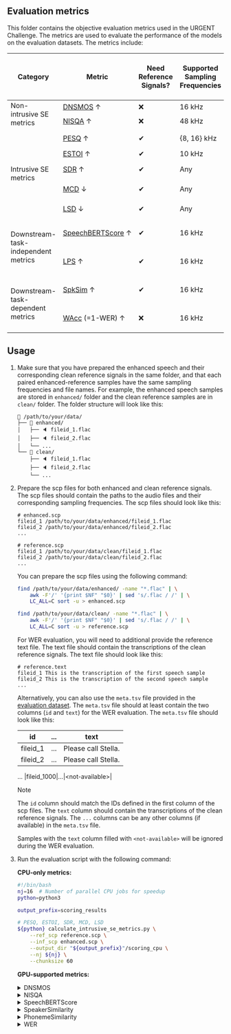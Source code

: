 ## Evaluation metrics

This folder contains the objective evaluation metrics used in the URGENT Challenge. The metrics are used to evaluate the performance of the models on the evaluation datasets. The metrics include:

<table class="tg">
<thead>
<tr>
    <th class="tg-uzvj">Category</th>
    <th class="tg-g7sd">Metric</th>
    <th class="tg-uzvj">Need Reference Signals?</th>
    <th class="tg-uzvj">Supported Sampling Frequencies</th>
    <th class="tg-uzvj">Value Range</th>
    <th class="tg-uzvj">Run on CPU or GPU?</th>
</tr>
</thead>
<tbody>
<tr>
    <td class="tg-r6l2" rowspan="2">Non-intrusive SE metrics</td>
    <td class="tg-rt8k"><a href="calculate_nonintrusive_dnsmos.py">DNSMOS</a> ↑</td>
    <td class="tg-51oy">❌</td>
    <td class="tg-51oy">16 kHz</td>
    <td class="tg-51oy">[1, 5]</td>
    <td class="tg-51oy">CPU</td>
</tr>
<tr>
    <td class="tg-0a7q"><a href="calculate_nonintrusive_nisqa.py">NISQA</a> ↑</td>
    <td class="tg-xwyw"><span style="font-weight:400;font-style:normal;text-decoration:none">❌</span></td>
    <td class="tg-xwyw">48 kHz</td>
    <td class="tg-xwyw">[1, 5]</td>
    <td class="tg-xwyw">CPU</td>
</tr>
<tr>
    <td class="tg-kyy7" rowspan="6">Intrusive SE metrics</td>
    <!-- <td class="tg-d459"><a href="http://www.polqa.info" style="color:#e97c36;">POLQA</a> ↑</td> -->
    <!-- <td class="tg-kyy7">✔</td>
    <td class="tg-kyy7"><span style="font-weight:400;font-style:normal;text-decoration:none">8~48 kHz</span></td>
    <td class="tg-kyy7"><span style="font-weight:400;font-style:normal;text-decoration:none">[1, 5]</span></td> -->
</tr>
<tr>
    <td class="tg-d459"><a href="calculate_intrusive_se_metrics.py">PESQ</a> ↑</td>
    <td class="tg-kyy7">✔</td>
    <td class="tg-kyy7"><span style="font-weight:400;font-style:normal;text-decoration:none">{8, 16} kHz</span></td>
    <td class="tg-kyy7"><span style="font-weight:400;font-style:normal;text-decoration:none">[-0.5, 4.5]</span></td>
    <td class="tg-kyy7">CPU</td>
</tr>
<tr>
    <td class="tg-r2ra"><a href="calculate_intrusive_se_metrics.py">ESTOI</a> ↑</td>
    <td class="tg-ligs">✔</td>
    <td class="tg-ligs"><span style="font-weight:400;font-style:normal;text-decoration:none">10 kHz</span></td>
    <td class="tg-ligs">[0, 1]</td>
    <td class="tg-ligs">CPU</td>
</tr>
<tr>
    <td class="tg-d459"><a href="calculate_intrusive_se_metrics.py">SDR</a> ↑</td>
    <td class="tg-kyy7">✔</td>
    <td class="tg-kyy7">Any</td>
    <td class="tg-kyy7">(-∞, +∞)</td>
    <td class="tg-kyy7">CPU</td>
</tr>
<tr>
    <td class="tg-r2ra"><a href="calculate_intrusive_se_metrics.py">MCD</a> ↓</td>
    <td class="tg-ligs">✔</td>
    <td class="tg-ligs">Any</td>
    <td class="tg-ligs">[0, +∞)</td>
    <td class="tg-ligs">CPU</td>
</tr>
<tr>
    <td class="tg-d459"><a href="calculate_intrusive_se_metrics.py">LSD</a> ↓</td>
    <td class="tg-kyy7">✔</td>
    <td class="tg-kyy7">Any</td>
    <td class="tg-kyy7">[0, +∞)</td>
    <td class="tg-kyy7">CPU</td>
</tr>
<tr>
    <td class="tg-rq3n" rowspan="2">Downstream-task-independent metrics</td>
    <td nowrap class="tg-mfxt"><a href="calculate_speechbert_score.py">SpeechBERTScore</a> ↑</td>
    <td class="tg-rq3n">✔</td>
    <td class="tg-rq3n">16 kHz</td>
    <td class="tg-rq3n">[-1, 1]</td>
    <td class="tg-rq3n">CPU or GPU</td>
</tr>
<tr>
    <td class="tg-qmuc"><a href="calculate_phoneme_similarity.py">LPS</a> ↑</td>
    <td class="tg-r6l2">✔</td>
    <td class="tg-r6l2">16 kHz</td>
    <td class="tg-r6l2"><span style="font-weight:400;font-style:normal;text-decoration:none">(-∞, 1]</span></td>
    <td class="tg-r6l2">CPU or GPU</td>
</tr>
<tr>
    <td class="tg-ligs" rowspan="2">Downstream-task-dependent metrics</td>
    <td class="tg-r2ra"><a href="calculate_speaker_similarity.py">SpkSim</a> ↑</td>
    <td class="tg-ligs">✔</td>
    <td class="tg-ligs">16 kHz</td>
    <td class="tg-ligs">[-1, 1]</td>
    <td class="tg-ligs">CPU or GPU</td>
</tr>
<tr>
    <td class="tg-d459"><a href="calculate_wer.py">WAcc</a> (=1-WER) ↑</td>
    <td class="tg-kyy7">❌</td>
    <td class="tg-kyy7">16 kHz</td>
    <td class="tg-kyy7">(-∞, 1]</td>
    <td class="tg-kyy7">CPU or GPU</td>
</tr>
<!-- <tr>
    <td class="tg-r6l2" rowspan="1">Subjective SE metrics</td>
    <td class="tg-rt8k"><a href="https://github.com/microsoft/P.808" style="color:#e97c36;">MOS</a> ↑</td>
    <td class="tg-51oy">❌</td>
    <td class="tg-51oy">Any</td>
    <td class="tg-51oy">[1, 5]</td>
</tr> -->
</tbody>
</table>

## Usage

1. Make sure that you have prepared the enhanced speech and their corresponding clean reference signals in the same folder, and that each paired enhanced-reference samples have the same sampling frequencies and file names. For example, the enhanced speech samples are stored in `enhanced/` folder and the clean reference samples are in `clean/` folder. The folder structure will look like this:
    ```
    📁 /path/to/your/data/
    ├── 📁 enhanced/
    │   ├── 🔈 fileid_1.flac
    │   ├── 🔈 fileid_2.flac
    │   └── ...
    └── 📁 clean/
        ├── 🔈 fileid_1.flac
        ├── 🔈 fileid_2.flac
        └── ...
    ```

2. Prepare the scp files for both enhanced and clean reference signals. The scp files should contain the paths to the audio files and their corresponding sampling frequencies. The scp files should look like this:
    ```
    # enhanced.scp
    fileid_1 /path/to/your/data/enhanced/fileid_1.flac
    fileid_2 /path/to/your/data/enhanced/fileid_2.flac
    ...
    
    # reference.scp
    fileid_1 /path/to/your/data/clean/fileid_1.flac
    fileid_2 /path/to/your/data/clean/fileid_2.flac
    ...
    ```

    You can prepare the scp files using the following command:
    ```bash
    find /path/to/your/data/enhanced/ -name "*.flac" | \
        awk -F'/' '{print $NF" "$0}' | sed 's/.flac / /' | \
        LC_ALL=C sort -u > enhanced.scp
    
    find /path/to/your/data/clean/ -name "*.flac" | \
        awk -F'/' '{print $NF" "$0}' | sed 's/.flac / /' | \
        LC_ALL=C sort -u > reference.scp
    ```

    For WER evaluation, you will need to additional provide the reference text file. The text file should contain the transcriptions of the clean reference signals. The text file should look like this:
    ```
    # reference.text
    fileid_1 This is the transcription of the first speech sample
    fileid_2 This is the transcription of the second speech sample
    ...
    ```

    Alternatively, you can also use the `meta.tsv` file provided in the [evaluation dataset](https://urgent-challenge.github.io/urgent2024/data/). The `meta.tsv` file should at least contain the two columns (`id` and `text`) for the WER evaluation. The `meta.tsv` file should look like this:
    
    | id | ... | text |
    |:---:|:---:|:---:|
    |fileid_1|...|Please call Stella.|
    |fileid_2|...|Please call Stella.|
    ...
    |fileid_1000|...|&lt;not-available&gt;|

    > [!NOTE]  
    > The `id` column should match the IDs defined in the first column of the scp files. The `text` column should contain the transcriptions of the clean reference signals. The `...` columns can be any other columns (if available) in the `meta.tsv` file.
    >
    > Samples with the `text` column filled with `<not-available>` will be ignored during the WER evaluation.

3. Run the evaluation script with the following command:

    **CPU-only metrics:**

    ```bash
    #!/bin/bash
    nj=16  # Number of parallel CPU jobs for speedup
    python=python3

    output_prefix=scoring_results

    # PESQ, ESTOI, SDR, MCD, LSD
    ${python} calculate_intrusive_se_metrics.py \
        --ref_scp reference.scp \
        --inf_scp enhanced.scp \
        --output_dir "${output_prefix}"/scoring_cpu \
        --nj ${nj} \
        --chunksize 60
    ```

    **GPU-supported metrics:**

    <details><summary>DNSMOS</summary><div>

    ```bash
    #!/bin/bash
    nj=8  # Number of parallel CPU/GPU jobs for speedup
    python=python3

    # Whether to use GPU for inference
    gpu_inference=true
    if ${gpu_inference}; then
        _device="cuda"
    else
        _device="cpu"
    fi

    ref_scp=reference.scp
    inf_scp=enhanced.scp

    mkdir -p DNSMOS/
    wget -c -O DNSMOS/sig_bak_ovr.onnx https://github.com/microsoft/DNS-Challenge/raw/refs/heads/master/DNSMOS/DNSMOS/sig_bak_ovr.onnx
    wget -c -O DNSMOS/model_v8.onnx https://github.com/microsoft/DNS-Challenge/raw/refs/heads/master/DNSMOS/DNSMOS/model_v8.onnx

    pids=() # initialize pids
    for idx in $(seq ${nj}); do
    (

        # Run each parallel job on a different GPU (if $gpu_inference = true)
        CUDA_VISIBLE_DEVICES=$((${idx} - 1)) ${python} calculate_nonintrusive_dnsmos.py \
            --inf_scp "${inf_scp}" \
            --output_dir "${output_prefix}"/scoring_dnsmos \
            --device ${_device} \
            --nsplits ${nj} \
            --job ${idx} \
            --convert_to_torch ${gpu_inference} \
            --primary_model ./DNSMOS/sig_bak_ovr.onnx \
            --p808_model ./DNSMOS/model_v8.onnx

    ) &
    pids+=($!) # store background pids
    done
    i=0; for pid in "${pids[@]}"; do wait ${pid} || ((++i)); done
    [ ${i} -gt 0 ] && echo "$0: ${i} background jobs were failed." && false
    echo "Finished"

    if [ ${nj} -gt 1 ]; then
        for i in $(seq ${nj}); do
            cat "${output_prefix}"/scoring_dnsmos/DNSMOS_OVRL.${i}.scp
        done > "${output_prefix}"/scoring_dnsmos/DNSMOS_OVRL.scp
    fi
    ```

    </div></details>

    <details><summary>NISQA</summary><div>

    ```bash
    #!/bin/bash
    nj=8  # Number of parallel CPU/GPU jobs for speedup
    python=python3

    # Whether to use GPU for inference
    gpu_inference=true
    if ${gpu_inference}; then
        _device="cuda"
    else
        _device="cpu"
    fi

    ref_scp=reference.scp
    inf_scp=enhanced.scp

    pids=() # initialize pids
    for idx in $(seq ${nj}); do
    (

        # Run each parallel job on a different GPU (if $gpu_inference = true)
        CUDA_VISIBLE_DEVICES=$((${idx} - 1)) ${python} calculate_nonintrusive_nisqa.py \
            --inf_scp "${inf_scp}" \
            --output_dir "${output_prefix}"/scoring_nisqa \
            --device ${_device} \
            --nsplits ${nj} \
            --job ${idx} \
            --nisqa_model ../lib/NISQA/weights/nisqa.tar

    ) &
    pids+=($!) # store background pids
    done
    i=0; for pid in "${pids[@]}"; do wait ${pid} || ((++i)); done
    [ ${i} -gt 0 ] && echo "$0: ${i} background jobs were failed." && false
    echo "Finished"

    if [ ${nj} -gt 1 ]; then
        for i in $(seq ${nj}); do
            cat "${output_prefix}"/scoring_nisqa/NISQA_MOS.${i}.scp
        done > "${output_prefix}"/scoring_nisqa/NISQA_MOS.scp
    fi
    ```

    </div></details>

    <details><summary>SpeechBERTScore</summary><div>

    ```bash
    #!/bin/bash
    nj=8  # Number of parallel CPU/GPU jobs for speedup
    python=python3

    # Whether to use GPU for inference
    gpu_inference=true
    if ${gpu_inference}; then
        _device="cuda"
    else
        _device="cpu"
    fi

    ref_scp=reference.scp
    inf_scp=enhanced.scp

    pids=() # initialize pids
    for idx in $(seq ${nj}); do
    (

        # Run each parallel job on a different GPU (if $gpu_inference = true)
        CUDA_VISIBLE_DEVICES=$((${idx} - 1)) ${python} calculate_speechbert_score.py \
            --ref_scp "${ref_scp}" \
            --inf_scp "${inf_scp}" \
            --output_dir "${output_prefix}"/scoring_speech_bert_score \
            --device ${_device} \
            --nsplits ${nj} \
            --job ${idx}

    ) &
    pids+=($!) # store background pids
    done
    i=0; for pid in "${pids[@]}"; do wait ${pid} || ((++i)); done
    [ ${i} -gt 0 ] && echo "$0: ${i} background jobs were failed." && false
    echo "Finished"

    if [ ${nj} -gt 1 ]; then
        for i in $(seq ${nj}); do
            cat "${output_prefix}"/scoring_speech_bert_score/SpeechBERTScore.${i}.scp
        done > "${output_prefix}"/scoring_speech_bert_score/SpeechBERTScore.scp
    fi
    ```

    </div></details>

    <details><summary>SpeakerSimilarity</summary><div>

    ```bash
    #!/bin/bash
    nj=8  # Number of parallel CPU/GPU jobs for speedup
    python=python3

    # Whether to use GPU for inference
    gpu_inference=true
    if ${gpu_inference}; then
        _device="cuda"
    else
        _device="cpu"
    fi

    ref_scp=reference.scp
    inf_scp=enhanced.scp

    pids=() # initialize pids
    for idx in $(seq ${nj}); do
    (

        # Run each parallel job on a different GPU (if $gpu_inference = true)
        CUDA_VISIBLE_DEVICES=$((${idx} - 1)) ${python} calculate_speaker_similarity.py \
            --ref_scp "${ref_scp}" \
            --inf_scp "${inf_scp}" \
            --output_dir "${output_prefix}"/scoring_speaker_similarity \
            --device ${_device} \
            --nsplits ${nj} \
            --job ${idx}

    ) &
    pids+=($!) # store background pids
    done
    i=0; for pid in "${pids[@]}"; do wait ${pid} || ((++i)); done
    [ ${i} -gt 0 ] && echo "$0: ${i} background jobs were failed." && false
    echo "Finished"

    if [ ${nj} -gt 1 ]; then
        for i in $(seq ${nj}); do
            cat "${output_prefix}"/scoring_speaker_similarity/SpeakerSimilarity.${i}.scp
        done > "${output_prefix}"/scoring_speaker_similarity/SpeakerSimilarity.scp
    fi
    ```

    </div></details>
    
    <details><summary>PhonemeSimilarity</summary><div>

    ```bash
    #!/bin/bash
    nj=8  # Number of parallel CPU/GPU jobs for speedup
    python=python3

    # Whether to use GPU for inference
    gpu_inference=true
    if ${gpu_inference}; then
        _device="cuda"
    else
        _device="cpu"
    fi

    ref_scp=reference.scp
    inf_scp=enhanced.scp

    pids=() # initialize pids
    for idx in $(seq ${nj}); do
    (

        # Run each parallel job on a different GPU (if $gpu_inference = true)
        CUDA_VISIBLE_DEVICES=$((${idx} - 1)) ${python} calculate_phoneme_similarity.py \
            --ref_scp "${ref_scp}" \
            --inf_scp "${inf_scp}" \
            --output_dir "${output_prefix}"/scoring_phoneme_similarity \
            --device ${_device} \
            --nsplits ${nj} \
            --job ${idx}

    ) &
    pids+=($!) # store background pids
    done
    i=0; for pid in "${pids[@]}"; do wait ${pid} || ((++i)); done
    [ ${i} -gt 0 ] && echo "$0: ${i} background jobs were failed." && false
    echo "Finished"

    if [ ${nj} -gt 1 ]; then
        for i in $(seq ${nj}); do
            cat "${output_prefix}"/scoring_phoneme_similarity/PhonemeSimilarity.${i}.scp
        done > "${output_prefix}"/scoring_phoneme_similarity/PhonemeSimilarity.scp
    fi
    ```

    </div></details>

    <details><summary>WER</summary><div>

    ```bash
    #!/bin/bash
    nj=8  # Number of parallel CPU/GPU jobs for speedup
    python=python3

    # Whether to use GPU for inference
    gpu_inference=true
    if ${gpu_inference}; then
        _device="cuda"
    else
        _device="cpu"
    fi

    ref_text=reference.text
    # Alternatively, you can also use the "meta.tsv" file for `ref_text`
    # ref_text=/path/to/meta.tsv
    inf_scp=enhanced.scp

    pids=() # initialize pids
    for idx in $(seq ${nj}); do
    (

        # Run each parallel job on a different GPU (if $gpu_inference = true)
        CUDA_VISIBLE_DEVICES=$((${idx} - 1)) ${python} calculate_wer.py \
            --meta_tsv "${ref_text}" \
            --inf_scp "${inf_scp}" \
            --output_dir "${output_prefix}"/scoring_wer \
            --device ${_device} \
            --nsplits ${nj} \
            --job JOB

    ) &
    pids+=($!) # store background pids
    done
    i=0; for pid in "${pids[@]}"; do wait ${pid} || ((++i)); done
    [ ${i} -gt 0 ] && echo "$0: ${i} background jobs were failed." && false
    echo "Finished"

    if [ ${nj} -gt 1 ]; then
        for i in $(seq ${nj}); do
            cat "${output_prefix}"/scoring_wer/WER.${i}.scp
        done > "${output_prefix}"/scoring_wer/WER.scp
    fi
    ```

    </div></details>